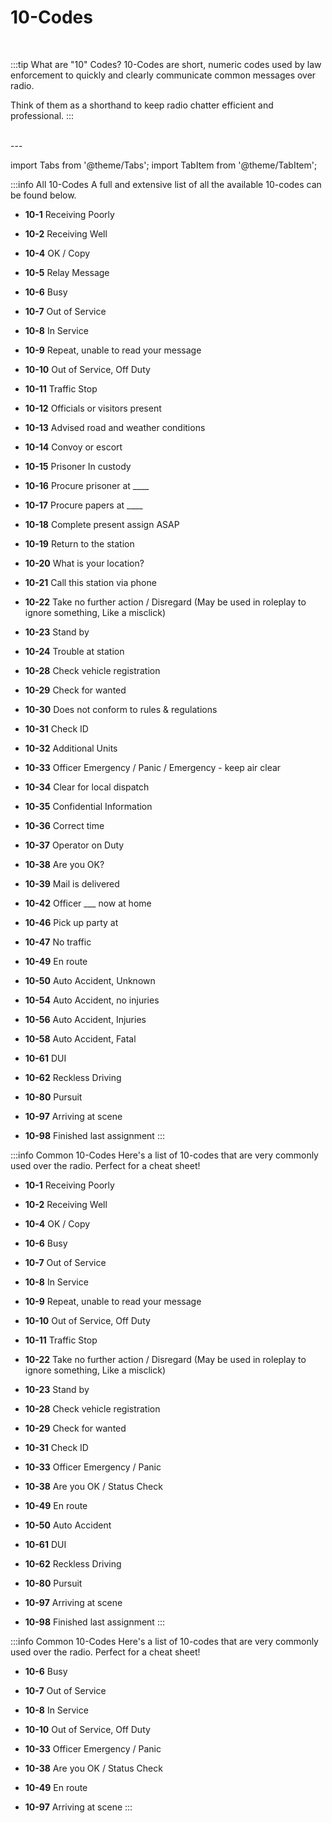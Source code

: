 # 10-Codes

<br/>

:::tip What are "10" Codes?
10-Codes are short, numeric codes used by law enforcement to quickly and clearly communicate common messages over radio.

Think of them as a shorthand to keep radio chatter efficient and professional.
:::

<br/>
---
<br/>

import Tabs from '@theme/Tabs';
import TabItem from '@theme/TabItem';

<Tabs>
  <TabItem value="all" label="All 10-Codes" default>

:::info All 10-Codes
A full and extensive list of all the available 10-codes can be found below.

- **10-1** Receiving Poorly
- **10-2** Receiving Well
- **10-4** OK / Copy
- **10-5** Relay Message
- **10-6** Busy
- **10-7** Out of Service
- **10-8** In Service
- **10-9** Repeat, unable to read your message
- **10-10** Out of Service, Off Duty
- **10-11** Traffic Stop
- **10-12** Officials or visitors present
- **10-13** Advised road and weather conditions
- **10-14** Convoy or escort
- **10-15** Prisoner In custody
- **10-16** Procure prisoner at ____
- **10-17** Procure papers at ____
- **10-18** Complete present assign ASAP
- **10-19** Return to the station
- **10-20** What is your location?
- **10-21** Call this station via phone
- **10-22** Take no further action / Disregard (May be used in roleplay to ignore something, Like a misclick)
- **10-23** Stand by
- **10-24** Trouble at station
- **10-28** Check vehicle registration
- **10-29** Check for wanted
- **10-30** Does not conform to rules & regulations
- **10-31** Check ID
- **10-32** Additional Units
- **10-33** Officer Emergency / Panic / Emergency - keep air clear
- **10-34** Clear for local dispatch
- **10-35** Confidential Information
- **10-36** Correct time
- **10-37** Operator on Duty
- **10-38** Are you OK?
- **10-39** Mail is delivered
- **10-42** Officer ___ now at home
- **10-46** Pick up party at
- **10-47** No traffic
- **10-49** En route
- **10-50** Auto Accident, Unknown
- **10-54** Auto Accident, no injuries
- **10-56** Auto Accident, Injuries
- **10-58** Auto Accident, Fatal
- **10-61** DUI
- **10-62** Reckless Driving
- **10-80** Pursuit
- **10-97** Arriving at scene
- **10-98** Finished last assignment
:::

  </TabItem>
  <TabItem value="common" label="Common 10-Codes">

:::info Common 10-Codes
Here's a list of 10-codes that are very commonly used over the radio. Perfect for a cheat sheet!

- **10-1** Receiving Poorly
- **10-2** Receiving Well
- **10-4** OK / Copy
- **10-6** Busy
- **10-7** Out of Service
- **10-8** In Service
- **10-9** Repeat, unable to read your message
- **10-10** Out of Service, Off Duty
- **10-11** Traffic Stop
- **10-22** Take no further action / Disregard (May be used in roleplay to ignore something, Like a misclick)
- **10-23** Stand by
- **10-28** Check vehicle registration
- **10-29** Check for wanted
- **10-31** Check ID
- **10-33** Officer Emergency / Panic
- **10-38** Are you OK / Status Check
- **10-49** En route
- **10-50** Auto Accident
- **10-61** DUI
- **10-62** Reckless Driving
- **10-80** Pursuit
- **10-97** Arriving at scene
- **10-98** Finished last assignment
:::

  </TabItem>
  <TabItem value="status" label="Status 10-Codes">

:::info Common 10-Codes
Here's a list of 10-codes that are very commonly used over the radio. Perfect for a cheat sheet!

- **10-6** Busy
- **10-7** Out of Service
- **10-8** In Service
- **10-10** Out of Service, Off Duty
- **10-33** Officer Emergency / Panic
- **10-38** Are you OK / Status Check
- **10-49** En route
- **10-97** Arriving at scene
:::

  </TabItem>
</Tabs>
